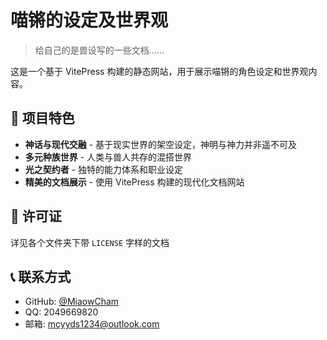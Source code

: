 # 喵锵的设定及世界观

> 给自己的是兽设写的一些文档……

这是一个基于 VitePress 构建的静态网站，用于展示喵锵的角色设定和世界观内容。

## 🌟 项目特色

- **神话与现代交融** - 基于现实世界的架空设定，神明与神力并非遥不可及
- **多元种族世界** - 人类与兽人共存的混搭世界
- **光之契约者** - 独特的能力体系和职业设定
- **精美的文档展示** - 使用 VitePress 构建的现代化文档网站

## 📄 许可证

详见各个文件夹下带 `LICENSE` 字样的文档

## 📞 联系方式

- GitHub: [@MiaowCham](https://github.com/MiaowCham)
- QQ: 2049669820
- 邮箱: mcyyds1234@outlook.com
